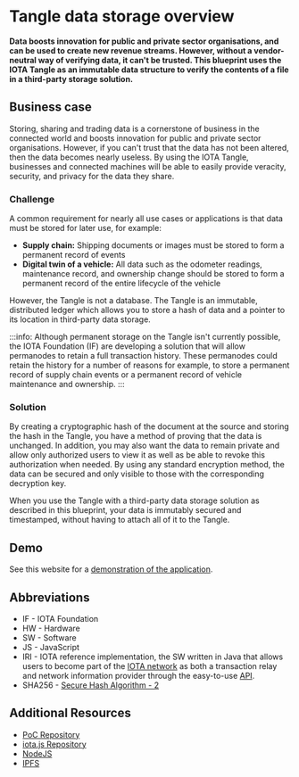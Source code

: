 # Tangle data storage overview

**Data boosts innovation for public and private sector organisations, and can be used to create new revenue streams. However, without a vendor-neutral way of verifying data, it can't be trusted. This blueprint uses the IOTA Tangle as an immutable data structure to verify the contents of a file in a third-party storage solution.**

## Business case

Storing, sharing and trading data is a cornerstone of business in the connected world and boosts innovation for public and private sector organisations. However, if you can't trust that the data has not been altered, then the data becomes nearly useless. By using the IOTA Tangle, businesses and connected machines will be able to easily provide veracity, security, and privacy for the data they share.

### Challenge

A common requirement for nearly all use cases or applications is that data must be stored for later use, for example:

* **Supply chain:** Shipping documents or images must be stored to form a permanent record of events
* **Digital twin of a vehicle:** All data such as the odometer readings, maintenance record, and ownership change should be stored to form a permanent record of the entire lifecycle of the vehicle

However, the Tangle is not a database. The Tangle is an immutable, distributed ledger which allows you to store a hash of data and a pointer to its location in third-party data storage.

:::info:
Although permanent storage on the Tangle isn't currently possible, the IOTA Foundation (IF) are developing a solution that will allow permanodes to retain a full transaction history. These permanodes could retain the history for a number of reasons for example, to store a permanent record of supply chain events or a permanent record of vehicle maintenance and ownership.
:::

### Solution

By creating a cryptographic hash of the document at the source and storing the hash in the Tangle, you have a method of proving that the data is unchanged. In addition, you may also want the data to remain private and allow only authorized users to view it as well as be able to revoke this authorization when needed. By using any standard encryption method, the data can be secured and only visible to those with the corresponding decryption key.

When you use the Tangle with a third-party data storage solution as described in this blueprint, your data is immutably secured and timestamped, without having to attach all of it to the Tangle.

## Demo

See this website for a [demonstration of the application](https://ipfs.iota.org/).

## Abbreviations

- IF - IOTA Foundation
- HW - Hardware
- SW - Software
- JS - JavaScript
- IRI - IOTA reference implementation, the SW written in Java that allows users to become part of the [IOTA network](root://iri/0.1/introduction/overview.md) as both a transaction relay and network information provider through the easy-to-use [API](root://iri/0.1/references/api-reference.md).
- SHA256 - [Secure Hash Algorithm - 2](https://en.wikipedia.org/wiki/SHA-2)

## Additional Resources

- [PoC Repository](https://github.com/iotaledger/poc-ipfs)
- [iota.js Repository](https://github.com/iotaledger/iota.js)
- [NodeJS](https://nodejs.org/)
- [IPFS](https://ipfs.io/)
